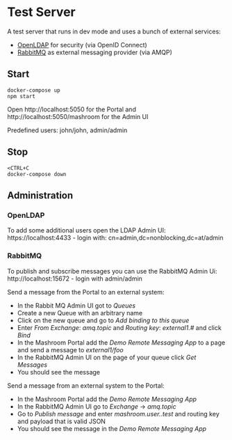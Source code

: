 
# Test Server

A test server that runs in dev mode and uses a bunch of external services:

 * [OpenLDAP](https://www.openldap.org/) for security (via OpenID Connect)
 * [RabbitMQ](https://www.rabbitmq.com/) as external messaging provider (via AMQP)

## Start

    docker-compose up
    npm start

Open http://localhost:5050 for the Portal and http://localhost:5050/mashroom for the Admin UI

Predefined users: john/john, admin/admin

## Stop

    <CTRL+C
    docker-compose down

## Administration

### OpenLDAP

To add some additional users open the LDAP Admin UI: https://localhost:4433 - login with: cn=admin,dc=nonblocking,dc=at/admin

### RabbitMQ

To publish and subscribe messages you can use the RabbitMQ Admin Ui: http://localhost:15672 - login with admin/admin

Send a message from the Portal to an external system:

 * In the Rabbit MQ Admin UI got to *Queues*
 * Create a new Queue with an arbitrary name
 * Click on the new queue and go to *Add binding to this queue*
 * Enter *From Exchange*: *amq.topic* and *Routing key*: *external1.#* and click *Bind*
 * In the Mashroom Portal add the *Demo Remote Messaging App* to a page and send a message to *external1/foo*
 * In the RabbitMQ Admin UI on the page of your queue click *Get Messages*
 * You should see the message

Send a message from an external system to the Portal:

 * In the Mashroom Portal add the *Demo Remote Messaging App*
 * In the RabbitMQ Admin UI go to *Exchange* -> *amq.topic*
 * Go to *Publish message* and enter *mashroom.user.<portal-user>.test* and routing key and payload that is valid JSON
 * You should see the message in the *Demo Remote Messaging App*
